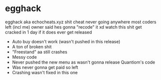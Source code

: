 # egghack
egghack aka echocheats.xyz shit cheat
never going anywhere
most coders left (incl me)
owner said hes gonna "recode" it xd
watch this shit get cracked in 1 day if it does ever get released

- Auto buy doesn't work (wasn't pushed in this release)
- A ton of broken shit
- "Freestand" aa still crashes
- Messy code
- Never pushed the new menu as wasn't gonna release Quantiom's code
- Was never gonna get paid so left
- Crashing wasn't fixed in this one

